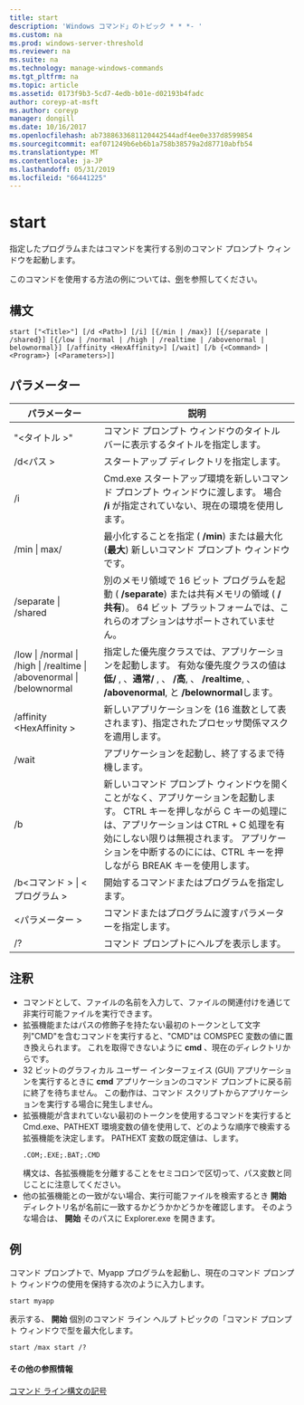 ```yaml
---
title: start
description: 'Windows コマンド」のトピック * * *- '
ms.custom: na
ms.prod: windows-server-threshold
ms.reviewer: na
ms.suite: na
ms.technology: manage-windows-commands
ms.tgt_pltfrm: na
ms.topic: article
ms.assetid: 0173f9b3-5cd7-4edb-b01e-d02193b4fadc
author: coreyp-at-msft
ms.author: coreyp
manager: dongill
ms.date: 10/16/2017
ms.openlocfilehash: ab7388633681120442544adf4ee0e337d8599854
ms.sourcegitcommit: eaf071249b6eb6b1a758b38579a2d87710abfb54
ms.translationtype: MT
ms.contentlocale: ja-JP
ms.lasthandoff: 05/31/2019
ms.locfileid: "66441225"
---
```

# <a name="start"></a>start



指定したプログラムまたはコマンドを実行する別のコマンド プロンプト ウィンドウを起動します。

このコマンドを使用する方法の例については、[例](#BKMK_examples)を参照してください。

## <a name="syntax"></a>構文

```
start ["<Title>"] [/d <Path>] [/i] [{/min | /max}] [{/separate | /shared}] [{/low | /normal | /high | /realtime | /abovenormal | belownormal}] [/affinity <HexAffinity>] [/wait] [/b {<Command> | <Program>} [<Parameters>]]
```

## <a name="parameters"></a>パラメーター

|パラメーター|説明|
|---------|-----------|
|"\<タイトル >"|コマンド プロンプト ウィンドウのタイトル バーに表示するタイトルを指定します。|
|/d\<パス >|スタートアップ ディレクトリを指定します。|
|/i|Cmd.exe スタートアップ環境を新しいコマンド プロンプト ウィンドウに渡します。 場合 **/i** が指定されていない、現在の環境を使用します。|
|/min \| max/|最小化することを指定 ( **/min**) または最大化 (**最大**) 新しいコマンド プロンプト ウィンドウです。|
|/separate \| /shared|別のメモリ領域で 16 ビット プログラムを起動 ( **/separate**) または共有メモリの領域 ( **/共有**)。 64 ビット プラットフォームでは、これらのオプションはサポートされていません。|
|/low \| /normal \| /high \| /realtime \| /abovenormal \| /belownormal|指定した優先度クラスでは、アプリケーションを起動します。 有効な優先度クラスの値は **低/** , 、**通常/** , 、 **/高**, 、 **/realtime**, 、 **/abovenormal**, と **/belownormal**します。|
|/affinity \<HexAffinity >|新しいアプリケーションを (16 進数として表されます)、指定されたプロセッサ関係マスクを適用します。|
|/wait|アプリケーションを起動し、終了するまで待機します。|
|/b|新しいコマンド プロンプト ウィンドウを開くことがなく、アプリケーションを起動します。 CTRL キーを押しながら C キーの処理には、アプリケーションは CTRL + C 処理を有効にしない限りは無視されます。 アプリケーションを中断するのにには、CTRL キーを押しながら BREAK キーを使用します。|
|/b\<コマンド > \| \<プログラム >|開始するコマンドまたはプログラムを指定します。|
|\<パラメーター >|コマンドまたはプログラムに渡すパラメーターを指定します。|
|/?|コマンド プロンプトにヘルプを表示します。|

## <a name="remarks"></a>注釈

- コマンドとして、ファイルの名前を入力して、ファイルの関連付けを通じて非実行可能ファイルを実行できます。
- 拡張機能またはパスの修飾子を持たない最初のトークンとして文字列"CMD"を含むコマンドを実行すると、"CMD"は COMSPEC 変数の値に置き換えられます。 これを取得できないように **cmd** 、現在のディレクトリからです。
- 32 ビットのグラフィカル ユーザー インターフェイス (GUI) アプリケーションを実行するときに **cmd** アプリケーションのコマンド プロンプトに戻る前に終了を待ちません。 この動作は、コマンド スクリプトからアプリケーションを実行する場合に発生しません。
- 拡張機能が含まれていない最初のトークンを使用するコマンドを実行すると Cmd.exe、PATHEXT 環境変数の値を使用して、どのような順序で検索する拡張機能を決定します。 PATHEXT 変数の既定値は、します。  
  ```
  .COM;.EXE;.BAT;.CMD 
  ```  
  構文は、各拡張機能を分離することをセミコロンで区切って、パス変数と同じことに注意してください。
- 他の拡張機能との一致がない場合、実行可能ファイルを検索するとき **開始** ディレクトリ名が名前に一致するかどうかかどうかを確認します。 そのような場合は、 **開始** そのパスに Explorer.exe を開きます。

## <a name="BKMK_examples"></a>例

コマンド プロンプトで、Myapp プログラムを起動し、現在のコマンド プロンプト ウィンドウの使用を保持する次のように入力します。
```
start myapp 
```
表示する、 **開始** 個別のコマンド ライン ヘルプ トピックの「コマンド プロンプト ウィンドウで型を最大化します。
```
start /max start /?
```

#### <a name="additional-references"></a>その他の参照情報

[コマンド ライン構文の記号](command-line-syntax-key.md)
